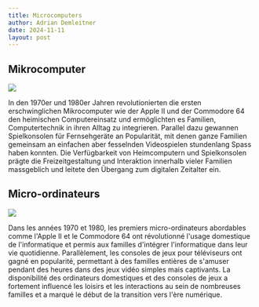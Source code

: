 ```yaml
---
title: Microcomputers
author: Adrian Demleitner
date: 2024-11-11
layout: post
---
```


## Mikrocomputer

![](/lets-play/assets/photos/micros_1.jpg)

In den 1970er und 1980er Jahren revolutionierten die ersten erschwinglichen Mikrocomputer wie der Apple II und der Commodore 64 den heimischen Computereinsatz und ermöglichten es Familien, Computertechnik in ihren Alltag zu integrieren. Parallel dazu gewannen Spielkonsolen für Fernsehgeräte an Popularität, mit denen ganze Familien gemeinsam an einfachen aber fesselnden Videospielen stundenlang Spass haben konnten. Die Verfügbarkeit von Heimcomputern und Spielkonsolen prägte die Freizeitgestaltung und Interaktion innerhalb vieler Familien massgeblich und leitete den Übergang zum digitalen Zeitalter ein.

## Micro-ordinateurs

![](/lets-play/assets/photos/micros_2.jpg)

Dans les années 1970 et 1980, les premiers micro-ordinateurs abordables comme l'Apple II et le Commodore 64 ont révolutionné l'usage domestique de l'informatique et permis aux familles d'intégrer l'informatique dans leur vie quotidienne. Parallèlement, les consoles de jeux pour téléviseurs ont gagné en popularité, permettant à des familles entières de s'amuser pendant des heures dans des jeux vidéo simples mais captivants. La disponibilité des ordinateurs domestiques et des consoles de jeux a fortement influencé les loisirs et les interactions au sein de nombreuses familles et a marqué le début de la transition vers l'ère numérique.